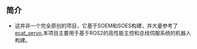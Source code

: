 ## 简介
* 这并非一个完全原创的项目，它基于SOEM和SOES构建，并大量参考了[ecat_servo](https://github.com/kubabuda/ecat_servo.git),本项目主要用于基于ROS2的高性能主控和总线伺服系统的机器人构建。
